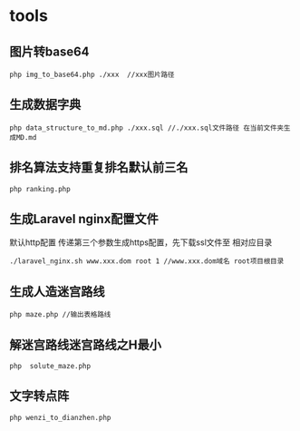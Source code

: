 # tools
## 图片转base64
```
php img_to_base64.php ./xxx  //xxx图片路径
```
## 生成数据字典
```
php data_structure_to_md.php ./xxx.sql //./xxx.sql文件路径 在当前文件夹生成MD.md
```
## 排名算法支持重复排名默认前三名
```
php ranking.php
```
##  生成Laravel nginx配置文件
默认http配置 传递第三个参数生成https配置，先下载ssl文件至 相对应目录
```
./laravel_nginx.sh www.xxx.dom root 1 //www.xxx.dom域名 root项目根目录
```
## 生成人造迷宫路线

```
php maze.php //输出表格路线
```
## 解迷宫路线迷宫路线之H最小

```
php  solute_maze.php 
```
## 文字转点阵

```
php wenzi_to_dianzhen.php 
```

